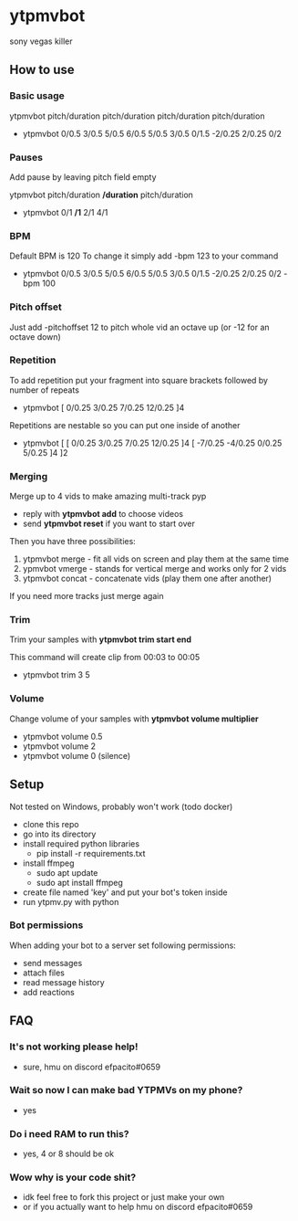 # ytpmvbot
sony vegas killer

## How to use

### Basic usage
ytpmvbot pitch/duration pitch/duration pitch/duration pitch/duration

- ytpmvbot 0/0.5 3/0.5 5/0.5 6/0.5 5/0.5 3/0.5 0/1.5 -2/0.25 2/0.25 0/2

### Pauses
Add pause by leaving pitch field empty

ytpmvbot pitch/duration **/duration** pitch/duration

- ytpmvbot 0/1 **/1** 2/1 4/1

### BPM
Default BPM is 120
To change it simply add -bpm 123 to your command
- ytpmvbot 0/0.5 3/0.5 5/0.5 6/0.5 5/0.5 3/0.5 0/1.5 -2/0.25 2/0.25 0/2 -bpm 100

### Pitch offset
Just add -pitchoffset 12 to pitch whole vid an octave up (or -12 for an octave down)

### Repetition
To add repetition put your fragment into square brackets followed by number of repeats
- ytpmvbot [ 0/0.25 3/0.25 7/0.25 12/0.25 ]4

Repetitions are nestable so you can put one inside of another
- ytpmvbot [ [ 0/0.25 3/0.25 7/0.25 12/0.25 ]4 [ -7/0.25 -4/0.25 0/0.25 5/0.25 ]4 ]2

### Merging
Merge up to 4 vids to make amazing multi-track pyp

- reply with **ytpmvbot add** to choose videos
- send **ytpmvbot reset** if you want to start over

Then you have three possibilities:
1) ytpmvbot merge - fit all vids on screen and play them at the same time
2) ypmvbot vmerge - stands for vertical merge and works only for 2 vids
3) ytpmvbot concat - concatenate vids (play them one after another)

If you need more tracks just merge again

### Trim
Trim your samples with **ytpmvbot trim start end**

This command will create clip from 00:03 to 00:05
- ytpmvbot trim 3 5

### Volume
Change volume of your samples with **ytpmvbot volume multiplier**
- ytpmvbot volume 0.5
- ytpmvbot volume 2
- ytpmvbot volume 0 (silence)
  
## Setup
Not tested on Windows, probably won't work (todo docker)
- clone this repo
- go into its directory
- install required python libraries
  - pip install -r requirements.txt
- install ffmpeg
  - sudo apt update
  - sudo apt install ffmpeg
- create file named 'key' and put your bot's token inside
- run ytpmv.py with python
### Bot permissions
When adding your bot to a server set following permissions:
  - send messages
  - attach files
  - read message history
  - add reactions

## FAQ
### It's not working please help!
- sure, hmu on discord efpacito#0659
### Wait so now I can make bad YTPMVs on my phone?
- yes
### Do i need RAM to run this?
- yes, 4 or 8 should be ok
### Wow why is your code shit?
- idk feel free to fork this project or just make your own
- or if you actually want to help hmu on discord efpacito#0659
